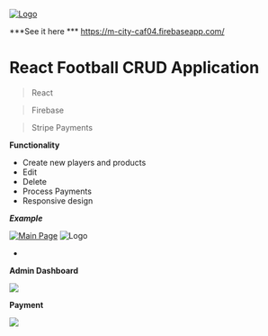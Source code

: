<a href="https://m-city-caf04.firebaseapp.com/"><img src="https://miro.medium.com/max/512/1*14P21AcmS45PUg6g7zyyQA.png" title="Project" alt="Logo"></a>

<!-- [![FVCproductions](https://avatars1.githubusercontent.com/u/4284691?v=3&s=200)](http://fvcproductions.com) -->

***See it here ***
https://m-city-caf04.firebaseapp.com/

# React Football CRUD Application

> React

> Firebase

> Stripe Payments

**Functionality**

- Create new players and products
- Edit 
- Delete
- Process Payments
- Responsive design

<!-- [![Build Status](http://img.shields.io/travis/badges/badgerbadgerbadger.svg?style=flat-square)](https://travis-ci.org/badges/badgerbadgerbadger) [![Dependency Status](http://img.shields.io/gemnasium/badges/badgerbadgerbadger.svg?style=flat-square)](https://gemnasium.com/badges/badgerbadgerbadger) [![Coverage Status](http://img.shields.io/coveralls/badges/badgerbadgerbadger.svg?style=flat-square)](https://coveralls.io/r/badges/badgerbadgerbadger) [![Code Climate](http://img.shields.io/codeclimate/github/badges/badgerbadgerbadger.svg?style=flat-square)](https://codeclimate.com/github/badges/badgerbadgerbadger) [![Github Issues](http://githubbadges.herokuapp.com/badges/badgerbadgerbadger/issues.svg?style=flat-square)](https://github.com/badges/badgerbadgerbadger/issues) [![Pending Pull-Requests](http://githubbadges.herokuapp.com/badges/badgerbadgerbadger/pulls.svg?style=flat-square)](https://github.com/badges/badgerbadgerbadger/pulls) [![Gem Version](http://img.shields.io/gem/v/badgerbadgerbadger.svg?style=flat-square)](https://rubygems.org/gems/badgerbadgerbadger) [![License](http://img.shields.io/:license-mit-blue.svg?style=flat-square)](http://badges.mit-license.org) [![Badges](http://img.shields.io/:badges-9/9-ff6799.svg?style=flat-square)](https://github.com/badges/badgerbadgerbadger)

- For more on these wonderful ~~badgers~~ badges, refer to <a href="http://badges.github.io/badgerbadgerbadger/" target="_blank">`badgerbadgerbadger`</a>. -->

***Example***

[![Main Page](http://prntscr.com/tjj9yo)]()
<img src="http://prntscr.com/tjj9yo" title="Project" alt="Logo">

- 
**Admin Dashboard**

![](http://prntscr.com/tjjagy)

**Payment**

![](http://prntscr.com/tjjanv)

